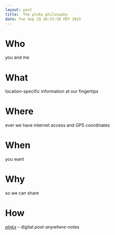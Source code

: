 ```yaml
---
layout: post
title:  The plnkx philosophy
date: Tue Sep 29 16:23:50 PDT 2015
---
```


# Who

you and me

# What

location-specific information at our fingertips

# Where

ever we have internet access and GPS coordinates

# When

you want

# Why

so we can share

# How

[_plnkx_](https://www.plnkx.com) &ndash; digital _post-anywhere_-notes
